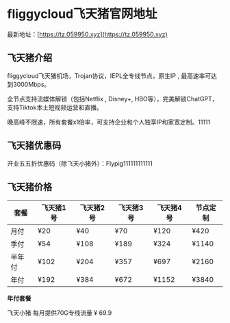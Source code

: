 # fliggycloud飞天猪官网地址

最新地址：[https://tz.059950.xyz](https://tz.059950.xyz)

## 飞天猪介绍

fliggycloud飞天猪机场，Trojan协议，IEPL全专线节点，原生IP , 最高速率可达到3000Mbps。

全节点支持流媒体解锁（包括Netflix , Disney+, HBO等），完美解锁ChatGPT，支持Tiktok本土短视频运营和直播。

晚高峰不限速，所有套餐x1倍率，可支持企业和个人独享IP和家宽定制。11111

## 飞天猪优惠码

开业五五折优惠码（除飞天小猪外）：Flypig111111111111

## 飞天猪价格

|套餐|飞天猪1号|飞天猪2号|飞天猪3号|飞天猪4号|节点定制|
|----|----|----|----|----|----|
|月付|¥20|¥40|¥70|¥120|¥420|
|季付|¥54|¥108|¥189|¥324|¥1140|
|半年付|¥102|¥204|¥357|¥697|¥2160|
|年付|¥192|¥384|¥672|¥1152|¥3840|

**年付套餐**

飞天小猪 每月提供70G专线流量 ¥ 69.9
